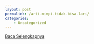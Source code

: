 ```yaml
---
layout: post
permalink: /arti-mimpi-tidak-bisa-lari/
categories:
    - Uncategorized
---
```


[Baca Selengkapnya](/10)